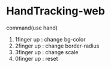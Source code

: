 ﻿# HandTracking-web

command(use hand)

1) 1finger up : change bg-color
2) 2finger up : change border-radius
3) 3finger up : change scale
4) 0finger up : reset
